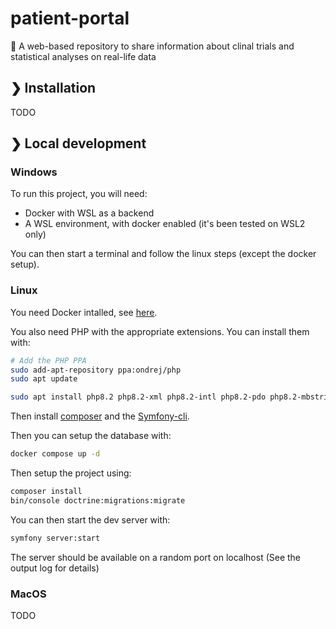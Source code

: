 # patient-portal

🔭 A web-based repository to share information about clinal trials and statistical analyses on real-life data

## ❯ Installation

TODO

## ❯ Local development

### Windows

To run this project, you will need:

* Docker with WSL as a backend
* A WSL environment, with docker enabled (it's been tested on WSL2 only)

You can then start a terminal and follow the linux steps (except the docker setup).

### Linux

You need Docker intalled, see [here](https://docs.docker.com/engine/install/ubuntu/).

You also need PHP with the appropriate extensions. You can install them with:

```bash
# Add the PHP PPA
sudo add-apt-repository ppa:ondrej/php
sudo apt update

sudo apt install php8.2 php8.2-xml php8.2-intl php8.2-pdo php8.2-mbstring php8.2-pgsql
```

Then install [composer](https://getcomposer.org/download/) and the [Symfony-cli](https://symfony.com/download).

Then you can setup the database with:

```bash
docker compose up -d
```

Then setup the project using:

```bash
composer install
bin/console doctrine:migrations:migrate
```

You can then start the dev server with:

```bash
symfony server:start
```

The server should be available on a random port on localhost (See the output log for details)

### MacOS

TODO
